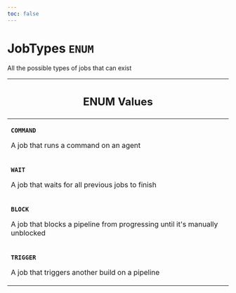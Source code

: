 ```yaml
---
toc: false
---
```

<!--
  _____   ____    _   _  ____ _______   ______ _____ _____ _______
  |  __  / __   |  | |/ __ __   __| |  ____|  __ _   _|__   __|
  | |  | | |  | | |  | | |  | | | |    | |__  | |  | || |    | |
  | |  | | |  | | | . ` | |  | | | |    |  __| | |  | || |    | |
  | |__| | |__| | | |  | |__| | | |    | |____| |__| || |_   | |
  |_____/ ____/  |_| _|____/  |_|    |______|_____/_____|  |_|
  This file is auto-generated by script/generate_graphql_api_content.sh,
  please build the schema.json by running `rails api:graph:export`
  with https://github.com/buildkite/buildkite/,
  replace the content in data/graphql_data_schema.json
  and run the generation script `./scripts/generate-graphql-api-content.sh`.
-->
<!-- vale off -->
<h1 class="has-pills" data-algolia-exclude>
  JobTypes
  <span class="pill pill--enum pill--normal-case pill--large"><code>ENUM</code></span>
</h1>
<!-- vale on -->


<p>All the possible types of jobs that can exist</p>










<table class="responsive-table responsive-table--single-column-rows">
  <thead>
    <th>
      <h2 data-algolia-exclude>ENUM Values</h2>
    </th>
  </thead>
  <tbody>
    <tr><td><p><strong><code>COMMAND</code></strong></p><p>A job that runs a command on an agent</p></td></tr><tr><td><p><strong><code>WAIT</code></strong></p><p>A job that waits for all previous jobs to finish</p></td></tr><tr><td><p><strong><code>BLOCK</code></strong></p><p>A job that blocks a pipeline from progressing until it's manually unblocked</p></td></tr><tr><td><p><strong><code>TRIGGER</code></strong></p><p>A job that triggers another build on a pipeline</p></td></tr>
  </tbody>
</table>
